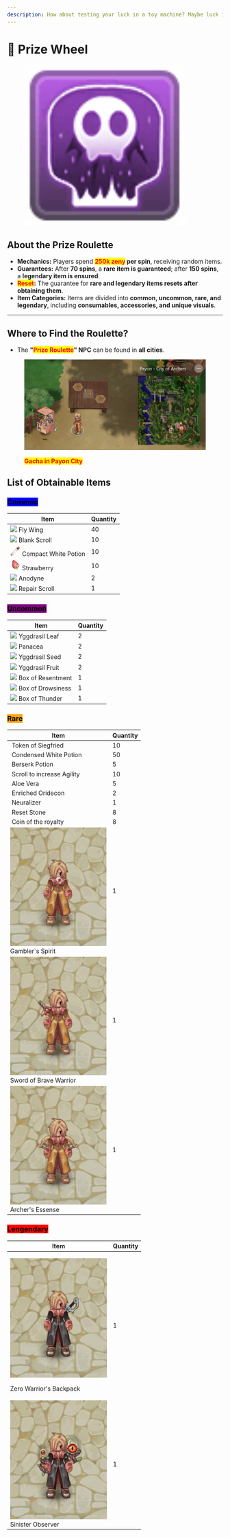 ```yaml
---
description: How about testing your luck in a toy machine? Maybe luck is on your side!
---
```


# 🎰 Prize Wheel

<figure><img src="../.gitbook/assets/image (2) (1) (1) (1) (1) (1) (1) (1).png" alt="" width="375"><figcaption></figcaption></figure>

## **About the Prize Roulette**

* **Mechanics:** Players spend <mark style="color:red;">**250k zeny**</mark>**&#x20;per spin**, receiving random items.
* **Guarantees:** After **70 spins**, a **rare item is guaranteed**; after **150 spins**, a **legendary item is ensured**.
* <mark style="color:red;">**Reset**</mark>**:** The guarantee for **rare and legendary items resets after obtaining them**.
* **Item Categories:** Items are divided into **common, uncommon, rare, and legendary**, including **consumables, accessories, and unique visuals**.

***

## **Where to Find the Roulette?**

* The **"**<mark style="color:red;">**Prize Roulette**</mark>**" NPC** can be found in **all cities**.

<figure><img src="../.gitbook/assets/cgaaa.png" alt=""><figcaption><p><mark style="color:red;"><strong>Gacha in Payon City</strong></mark></p></figcaption></figure>

## **List of Obtainable Items**

### <mark style="background-color:blue;">**Common**</mark>

| Item                                                 | Quantity |
| ---------------------------------------------------- | -------- |
| ![](../.gitbook/assets/601.png) Fly Wing             | 40       |
| ![](../.gitbook/assets/7433.png) Blank Scroll        | 10       |
| ![](../.gitbook/assets/547.png) Compact White Potion | 10       |
| ![](../.gitbook/assets/578.png) Strawberry           | 10       |
| ![](../.gitbook/assets/605.png) Anodyne              | 2        |
| ![](../.gitbook/assets/12216.png) Repair Scroll      | 1        |

### <mark style="background-color:purple;">Uncommon</mark>

| Item                                                 | Quantity |
| ---------------------------------------------------- | -------- |
| ![](../.gitbook/assets/610.png) Yggdrasil Leaf       | 2        |
| ![](../.gitbook/assets/525.png) Panacea              | 2        |
| ![](../.gitbook/assets/608.png) Yggdrasil Seed       | 2        |
| ![](../.gitbook/assets/607.png) Yggdrasil Fruit      | 2        |
| ![](../.gitbook/assets/12030.png) Box of Resentment  | 1        |
| ![](../.gitbook/assets/12031.png) Box of Drowsiness  | 1        |
| ![](../.gitbook/assets/12028.png) Box of Thunder     | 1        |

### <mark style="background-color:orange;">Rare</mark>

<table><thead><tr><th width="225.11114501953125">Item</th><th>Quantity</th></tr></thead><tbody><tr><td><img src="../.gitbook/assets/7621.png" alt=""> Token of Siegfried</td><td>10</td></tr><tr><td><img src="../.gitbook/assets/547 (1).png" alt=""> Condensed White Potion</td><td>50</td></tr><tr><td><img src="../.gitbook/assets/657.png" alt=""> Berserk Potion</td><td>5</td></tr><tr><td><img src="../.gitbook/assets/12216 (1).png" alt=""> Scroll to increase Agility</td><td>10</td></tr><tr><td><img src="../.gitbook/assets/606.png" alt=""> Aloe Vera</td><td>5</td></tr><tr><td><img src="../.gitbook/assets/7620.png" alt=""> Enriched Oridecon</td><td>2</td></tr><tr><td><img src="../.gitbook/assets/12213.png" alt=""> Neuralizer</td><td>1</td></tr><tr><td><img src="../.gitbook/assets/6320.png" alt=""> Reset Stone</td><td>8</td></tr><tr><td><img src="../.gitbook/assets/671.png" alt=""> Coin of the royalty</td><td>8</td></tr><tr><td><img src="../.gitbook/assets/e3.gif" alt="">Gambler`s Spirit</td><td>1</td></tr><tr><td><img src="../.gitbook/assets/e1.gif" alt="">Sword of Brave Warrior</td><td>1</td></tr><tr><td><img src="../.gitbook/assets/e2.gif" alt="">Archer's Essense</td><td>1</td></tr></tbody></table>

### <mark style="background-color:red;">Lengendary</mark>

<table><thead><tr><th width="226.22222900390625">Item</th><th>Quantity</th></tr></thead><tbody><tr><td><p><img src="../.gitbook/assets/e4.gif" alt=""></p><p>Zero Warrior's Backpack</p></td><td>1</td></tr><tr><td><img src="../.gitbook/assets/e5.gif" alt="">Sinister Observer</td><td>1</td></tr></tbody></table>
